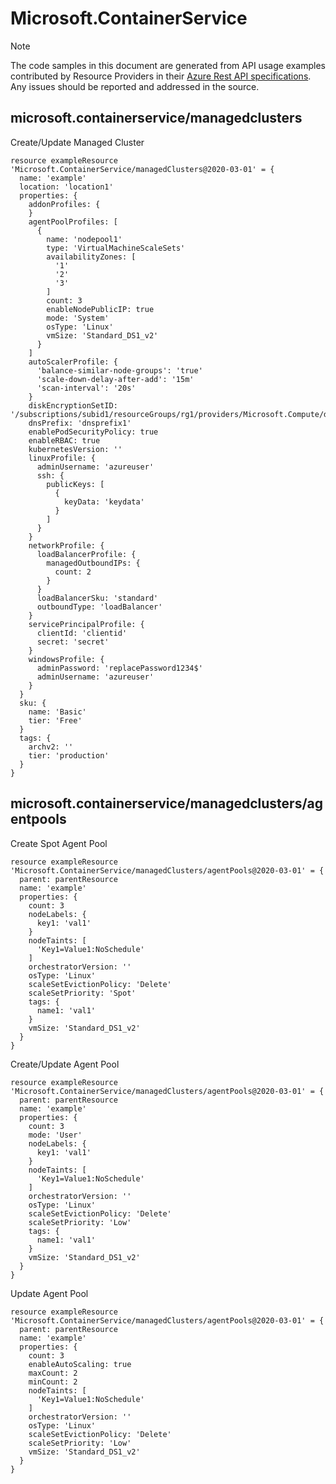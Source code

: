 # Microsoft.ContainerService
  
> [!NOTE]
> The code samples in this document are generated from API usage examples contributed by Resource Providers in their [Azure Rest API specifications](https://github.com/Azure/azure-rest-api-specs). Any issues should be reported and addressed in the source.


## microsoft.containerservice/managedclusters

Create/Update Managed Cluster
```bicep
resource exampleResource 'Microsoft.ContainerService/managedClusters@2020-03-01' = {
  name: 'example'
  location: 'location1'
  properties: {
    addonProfiles: {
    }
    agentPoolProfiles: [
      {
        name: 'nodepool1'
        type: 'VirtualMachineScaleSets'
        availabilityZones: [
          '1'
          '2'
          '3'
        ]
        count: 3
        enableNodePublicIP: true
        mode: 'System'
        osType: 'Linux'
        vmSize: 'Standard_DS1_v2'
      }
    ]
    autoScalerProfile: {
      'balance-similar-node-groups': 'true'
      'scale-down-delay-after-add': '15m'
      'scan-interval': '20s'
    }
    diskEncryptionSetID: '/subscriptions/subid1/resourceGroups/rg1/providers/Microsoft.Compute/diskEncryptionSets/des'
    dnsPrefix: 'dnsprefix1'
    enablePodSecurityPolicy: true
    enableRBAC: true
    kubernetesVersion: ''
    linuxProfile: {
      adminUsername: 'azureuser'
      ssh: {
        publicKeys: [
          {
            keyData: 'keydata'
          }
        ]
      }
    }
    networkProfile: {
      loadBalancerProfile: {
        managedOutboundIPs: {
          count: 2
        }
      }
      loadBalancerSku: 'standard'
      outboundType: 'loadBalancer'
    }
    servicePrincipalProfile: {
      clientId: 'clientid'
      secret: 'secret'
    }
    windowsProfile: {
      adminPassword: 'replacePassword1234$'
      adminUsername: 'azureuser'
    }
  }
  sku: {
    name: 'Basic'
    tier: 'Free'
  }
  tags: {
    archv2: ''
    tier: 'production'
  }
}
```

## microsoft.containerservice/managedclusters/agentpools

Create Spot Agent Pool
```bicep
resource exampleResource 'Microsoft.ContainerService/managedClusters/agentPools@2020-03-01' = {
  parent: parentResource 
  name: 'example'
  properties: {
    count: 3
    nodeLabels: {
      key1: 'val1'
    }
    nodeTaints: [
      'Key1=Value1:NoSchedule'
    ]
    orchestratorVersion: ''
    osType: 'Linux'
    scaleSetEvictionPolicy: 'Delete'
    scaleSetPriority: 'Spot'
    tags: {
      name1: 'val1'
    }
    vmSize: 'Standard_DS1_v2'
  }
}
```

Create/Update Agent Pool
```bicep
resource exampleResource 'Microsoft.ContainerService/managedClusters/agentPools@2020-03-01' = {
  parent: parentResource 
  name: 'example'
  properties: {
    count: 3
    mode: 'User'
    nodeLabels: {
      key1: 'val1'
    }
    nodeTaints: [
      'Key1=Value1:NoSchedule'
    ]
    orchestratorVersion: ''
    osType: 'Linux'
    scaleSetEvictionPolicy: 'Delete'
    scaleSetPriority: 'Low'
    tags: {
      name1: 'val1'
    }
    vmSize: 'Standard_DS1_v2'
  }
}
```

Update Agent Pool
```bicep
resource exampleResource 'Microsoft.ContainerService/managedClusters/agentPools@2020-03-01' = {
  parent: parentResource 
  name: 'example'
  properties: {
    count: 3
    enableAutoScaling: true
    maxCount: 2
    minCount: 2
    nodeTaints: [
      'Key1=Value1:NoSchedule'
    ]
    orchestratorVersion: ''
    osType: 'Linux'
    scaleSetEvictionPolicy: 'Delete'
    scaleSetPriority: 'Low'
    vmSize: 'Standard_DS1_v2'
  }
}
```
